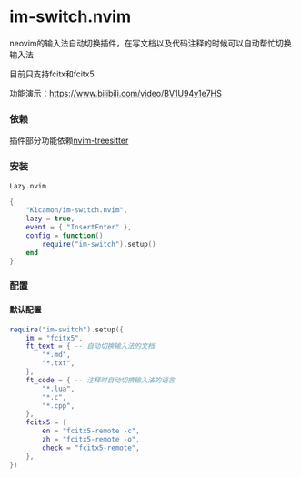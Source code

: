 # im-switch.nvim
neovim的输入法自动切换插件，在写文档以及代码注释的时候可以自动帮忙切换输入法

目前只支持fcitx和fcitx5

功能演示：https://www.bilibili.com/video/BV1U94y1e7HS

### 依赖
插件部分功能依赖[nvim-treesitter](nvim-treesitter/nvim-treesitter)

### 安装
`Lazy.nvim`
```lua
{
    "Kicamon/im-switch.nvim",
    lazy = true,
    event = { "InsertEnter" },
    config = function()
        require("im-switch").setup()
    end
}
```

### 配置
#### 默认配置
```lua
require("im-switch").setup({
	im = "fcitx5",
	ft_text = { -- 自动切换输入法的文档
		"*.md",
		"*.txt",
	},
	ft_code = { -- 注释时自动切换输入法的语言
		"*.lua",
		"*.c",
		"*.cpp",
	},
	fcitx5 = {
		en = "fcitx5-remote -c",
		zh = "fcitx5-remote -o",
		check = "fcitx5-remote",
	},
})
```
